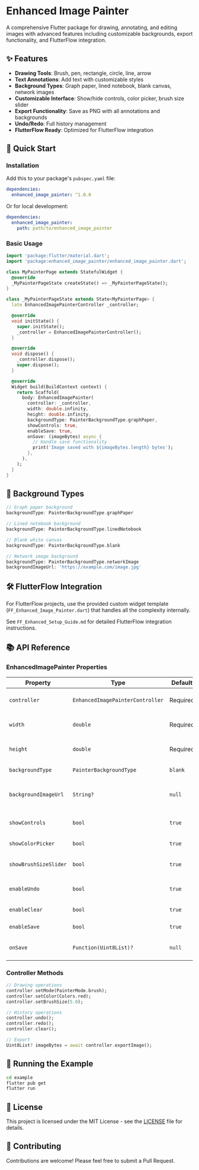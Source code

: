 # Enhanced Image Painter

A comprehensive Flutter package for drawing, annotating, and editing images with advanced features including customizable backgrounds, export functionality, and FlutterFlow integration.

## ✨ Features

- **Drawing Tools**: Brush, pen, rectangle, circle, line, arrow
- **Text Annotations**: Add text with customizable styles
- **Background Types**: Graph paper, lined notebook, blank canvas, network images
- **Customizable Interface**: Show/hide controls, color picker, brush size slider
- **Export Functionality**: Save as PNG with all annotations and backgrounds
- **Undo/Redo**: Full history management
- **FlutterFlow Ready**: Optimized for FlutterFlow integration

## 🚀 Quick Start

### Installation

Add this to your package's `pubspec.yaml` file:

```yaml
dependencies:
  enhanced_image_painter: ^1.0.0
```

Or for local development:

```yaml
dependencies:
  enhanced_image_painter:
    path: path/to/enhanced_image_painter
```

### Basic Usage

```dart
import 'package:flutter/material.dart';
import 'package:enhanced_image_painter/enhanced_image_painter.dart';

class MyPainterPage extends StatefulWidget {
  @override
  _MyPainterPageState createState() => _MyPainterPageState();
}

class _MyPainterPageState extends State<MyPainterPage> {
  late EnhancedImagePainterController _controller;

  @override
  void initState() {
    super.initState();
    _controller = EnhancedImagePainterController();
  }

  @override
  void dispose() {
    _controller.dispose();
    super.dispose();
  }

  @override
  Widget build(BuildContext context) {
    return Scaffold(
      body: EnhancedImagePainter(
        controller: _controller,
        width: double.infinity,
        height: double.infinity,
        backgroundType: PainterBackgroundType.graphPaper,
        showControls: true,
        enableSave: true,
        onSave: (imageBytes) async {
          // Handle save functionality
          print('Image saved with ${imageBytes.length} bytes');
        },
      ),
    );
  }
}
```

## 🎨 Background Types

```dart
// Graph paper background
backgroundType: PainterBackgroundType.graphPaper

// Lined notebook background  
backgroundType: PainterBackgroundType.linedNotebook

// Blank white canvas
backgroundType: PainterBackgroundType.blank

// Network image background
backgroundType: PainterBackgroundType.networkImage
backgroundImageUrl: 'https://example.com/image.jpg'
```

## 🛠️ FlutterFlow Integration

For FlutterFlow projects, use the provided custom widget template (`FF_Enhanced_Image_Painter.dart`) that handles all the complexity internally.

See `FF_Enhanced_Setup_Guide.md` for detailed FlutterFlow integration instructions.

## 📚 API Reference

### EnhancedImagePainter Properties

| Property | Type | Default | Description |
|----------|------|---------|-------------|
| `controller` | `EnhancedImagePainterController` | Required | Controller for the painter |
| `width` | `double` | Required | Width of the painter canvas |
| `height` | `double` | Required | Height of the painter canvas |
| `backgroundType` | `PainterBackgroundType` | `blank` | Type of background |
| `backgroundImageUrl` | `String?` | `null` | URL for network image background |
| `showControls` | `bool` | `true` | Show/hide the control toolbar |
| `showColorPicker` | `bool` | `true` | Show/hide color picker |
| `showBrushSizeSlider` | `bool` | `true` | Show/hide brush size slider |
| `enableUndo` | `bool` | `true` | Enable undo functionality |
| `enableClear` | `bool` | `true` | Enable clear functionality |
| `enableSave` | `bool` | `true` | Enable save functionality |
| `onSave` | `Function(Uint8List)?` | `null` | Callback when save is triggered |

### Controller Methods

```dart
// Drawing operations
controller.setMode(PainterMode.brush);
controller.setColor(Colors.red);
controller.setBrushSize(5.0);

// History operations
controller.undo();
controller.redo();
controller.clear();

// Export
Uint8List? imageBytes = await controller.exportImage();
```

## 🧪 Running the Example

```bash
cd example
flutter pub get
flutter run
```

## 📄 License

This project is licensed under the MIT License - see the [LICENSE](LICENSE) file for details.

## 🤝 Contributing

Contributions are welcome! Please feel free to submit a Pull Request.